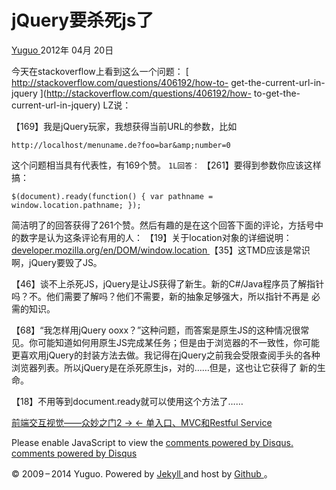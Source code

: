 #  jQuery要杀死js了

[ Yuguo ](http://yuguo.us) 2012年 04月 20日

今天在stackoverflow上看到这么一个问题： [ http://stackoverflow.com/questions/406192/how-to-
get-the-current-url-in-jquery ](http://stackoverflow.com/questions/406192/how-
to-get-the-current-url-in-jquery) LZ说：

【169】我是jQuery玩家，我想获得当前URL的参数，比如

    
    
    http://localhost/menuname.de?foo=bar&amp;number=0

这个问题相当具有代表性，有169个赞。 ` 1L回答： ` 【261】要得到参数你应该这样搞：

    
    
    $(document).ready(function() { var pathname = window.location.pathname; });

简洁明了的回答获得了261个赞。然后有趣的是在这个回答下面的评论，方括号中的数字是认为这条评论有用的人：  【19】关于location对象的详细说明： [
developer.mozilla.org/en/DOM/window.location
](https://developer.mozilla.org/en/DOM/window.location)
【35】这TMD应该是常识啊，jQuery要毁了JS。

【46】谈不上杀死JS，jQuery是让JS获得了新生。新的C#/Java程序员了解指针吗？不。他们需要了解吗？他们不需要，新的抽象足够强大，所以指针不再是
必需的知识。

【68】“我怎样用jQuery ooxx？”这种问题，而答案是原生JS的这种情况很常见。你可能知道如何用原生JS完成某任务；但是由于浏览器的不一致性，你可能
更喜欢用jQuery的封装方法去做。我记得在jQuery之前我会受限查阅手头的各种浏览器列表。所以jQuery是在杀死原生js，对的……但是，这也让它获得了
新的生命。

【18】不用等到document.ready就可以使用这个方法了……

[ 前端交互视觉——众妙之门2 → ](/weblog/smashing-book-2/) [ ← 单入口、MVC和Restful Service
](/weblog/mvc-and-restful-service/)

Please enable JavaScript to view the [ comments powered by Disqus.
](http://disqus.com/?ref_noscript) [ comments powered by  Disqus
](http://disqus.com)

© 2009 – 2014 Yuguo. Powered by [ Jekyll ](https://github.com/mojombo/jekyll)
and host by [ Github ](https://github.com/yuguo) 。

